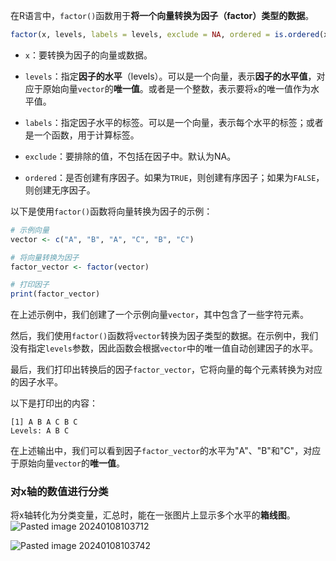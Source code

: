 在R语言中，`factor()`函数用于**将一个向量转换为因子（factor）类型的数据**。

```R
factor(x, levels, labels = levels, exclude = NA, ordered = is.ordered(x))
```

- `x`：要转换为因子的向量或数据。

- `levels`：指定**因子的水平**（levels）。可以是一个向量，表示**因子的水平值**，对应于原始向量`vector`的**唯一值**。或者是一个整数，表示要将`x`的唯一值作为水平值。

- `labels`：指定因子水平的标签。可以是一个向量，表示每个水平的标签；或者是一个函数，用于计算标签。

- `exclude`：要排除的值，不包括在因子中。默认为NA。

- `ordered`：是否创建有序因子。如果为`TRUE`，则创建有序因子；如果为`FALSE`，则创建无序因子。


以下是使用`factor()`函数将向量转换为因子的示例：

```R
# 示例向量
vector <- c("A", "B", "A", "C", "B", "C")

# 将向量转换为因子
factor_vector <- factor(vector)

# 打印因子
print(factor_vector)
```

在上述示例中，我们创建了一个示例向量`vector`，其中包含了一些字符元素。

然后，我们使用`factor()`函数将`vector`转换为因子类型的数据。在示例中，我们没有指定`levels`参数，因此函数会根据`vector`中的唯一值自动创建因子的水平。

最后，我们打印出转换后的因子`factor_vector`，它将向量的每个元素转换为对应的因子水平。

以下是打印出的内容：

```
[1] A B A C B C
Levels: A B C
```

在上述输出中，我们可以看到因子`factor_vector`的水平为"A"、"B"和"C"，对应于原始向量`vector`的**唯一值**。

### 对x轴的数值进行分类
将x轴转化为分类变量，汇总时，能在一张图片上显示多个水平的**箱线图**。
![Pasted image 20240108103712](Pasted%20image%2020240108103712.png)

![Pasted image 20240108103742](Pasted%20image%2020240108103742.png)